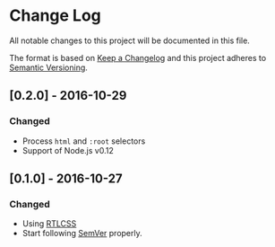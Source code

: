 # Change Log
All notable changes to this project will be documented in this file.

The format is based on [Keep a Changelog](http://keepachangelog.com/) 
and this project adheres to [Semantic Versioning](http://semver.org/).

## [0.2.0] - 2016-10-29
### Changed
- Process `html` and `:root` selectors
- Support of Node.js v0.12

## [0.1.0] - 2016-10-27
### Changed
- Using [RTLCSS]
- Start following [SemVer](http://semver.org) properly.

[RTLCSS]: https://github.com/MohammadYounes/rtlcss
